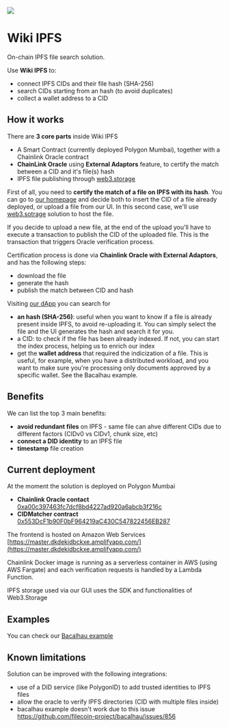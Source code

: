 <img src="https://user-images.githubusercontent.com/12898752/202769068-9708ec1b-da69-46fc-bd84-b3d260324bb1.png"/>

# Wiki IPFS

On-chain IPFS file search solution. 

Use **Wiki IPFS** to:
* connect IPFS CIDs and their file hash (SHA-256)
* search CIDs starting from an hash (to avoid duplicates)
* collect a wallet address to a CID

## How it works

There are **3 core parts** inside Wiki IPFS
* A Smart Contract (currently deployed Polygon Mumbai), together with a Chainlink Oracle contract
* **ChainLink Oracle** using **External Adaptors** feature, to certify the match between a CID and it's file(s) hash
* IPFS file publishing through [web3.storage](https://web3.storage/)

First of all, you need to **certify the match of a file on IPFS with its hash**. 
You can go to [our homepage](https://master.dkdekidbckxe.amplifyapp.com/) and decide both to insert the CID of a file already deployed, 
or upload a file from our UI. In this second case, we'll use [web3.sotrage](https://web3.storage/) solution to host the file. 

If you decide to upload a new file, at the end of the upload you'll have to execute a transaction to publish 
the CID of the uploaded file. This is the transaction that triggers Oracle verification process.

Certification process is done via **Chainlink Oracle with External Adaptors**, and has the following steps:
* download the file
* generate the hash
* publish the match between CID and hash

Visiting [our dApp](https://master.dkdekidbckxe.amplifyapp.com/) you can search for
* **an hash (SHA-256)**: useful when you want to know if a file is already present inside IPFS, to avoid re-uploading it. You can simply select the file and the UI generates the hash and search it for you.
* a CID: to check if the file has been already indexed. If not, you can start the index process, helping us to enrich our index
* get the **wallet address** that required the indicization of a file. This is useful, for example, when you have a distributed workload, 
and you want to make sure you're processing only documents approved by a specific wallet. See the Bacalhau example.

## Benefits

We can list the top 3 main benefits:
* **avoid redundant files** on IPFS - same file can ahve different CIDs due to different factors (CIDv0 vs CIDv1, chunk size, etc)
* **connect a DID identity** to an IPFS file
* **timestamp** file creation

## Current deployment

At the moment the solution is deployed on Polygon Mumbai

* **Chainlink Oracle contact** [0xa00c397463fc7dcf8bd4227ad920a6abcb3f216c](https://mumbai.polygonscan.com/address/0xa00c397463fc7dcf8bd4227ad920a6abcb3f216c)
* **CIDMatcher contract** [0x553DcF1b90F0bF964219aC430C547822456EB287](https://mumbai.polygonscan.com/address/0x553DcF1b90F0bF964219aC430C547822456EB287)

The frontend is hosted on Amazon Web Services [https://master.dkdekidbckxe.amplifyapp.com/](https://master.dkdekidbckxe.amplifyapp.com/)

Chainlink Docker image is running as a serverless container in AWS (using AWS Fargate) and each verification requests is handled by a Lambda Function.

IPFS storage used via our GUI uses the SDK and functionalities of Web3.Storage

## Examples

You can check our [Bacalhau example](https://github.com/fedecastelli/wiki-ipfs/tree/master/bacalhau)

## Known limitations

Solution can be improved with the following integrations:
* use of a DID service (like PolygonID) to add trusted identities to IPFS files
* allow the oracle to verify IPFS directories (CID with multiple files inside)
* bacalhau example doesn't work due to this issue https://github.com/filecoin-project/bacalhau/issues/856


